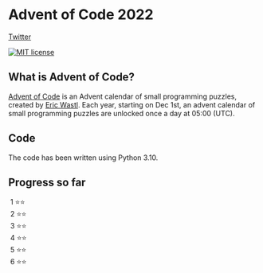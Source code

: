 # Advent of Code 2022

[Twitter](https://twitter.com/datascience_fun)

[![MIT license](https://img.shields.io/badge/License-MIT-blue.svg)](https://opensource.org/licenses/MIT)


## What is Advent of Code?
[Advent of Code](http://adventofcode.com) is an Advent calendar of small programming puzzles, created by [Eric Wastl](https://twitter.com/ericwastl). Each year, starting on Dec 1st, an advent calendar of small programming puzzles are unlocked once a day at 05:00 (UTC).

## Code
The code has been written using Python 3.10. 

## Progress so far

&nbsp;1 ⭐️⭐️ <br/>
&nbsp;2 ⭐️⭐️ <br/>
&nbsp;3 ⭐️⭐️ <br/>
&nbsp;4 ⭐️⭐️ <br/>
&nbsp;5 ⭐️⭐️ <br/>
&nbsp;6 ⭐️⭐️ <br/>